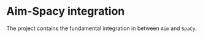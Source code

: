 # Aim-Spacy integration

The project contains the fundamental integration in between `Aim` and `SpaCy`.
